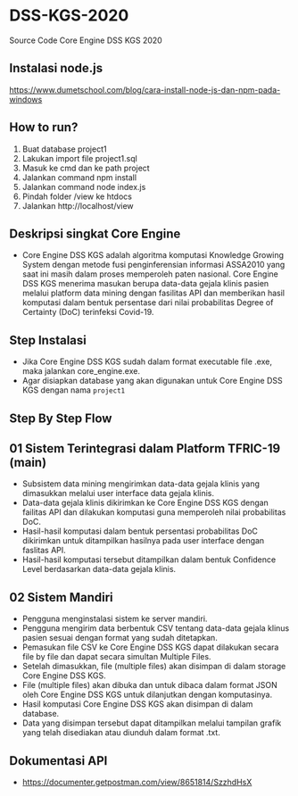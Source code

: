# DSS-KGS-2020
Source Code Core Engine DSS KGS 2020

## Instalasi node.js
https://www.dumetschool.com/blog/cara-install-node-js-dan-npm-pada-windows

## How to run?
1. Buat database project1
2. Lakukan import file project1.sql
3. Masuk ke cmd dan ke path project
4. Jalankan command npm install
5. Jalankan command node index.js
6. Pindah folder /view ke htdocs
7. Jalankan http://localhost/view


## Deskripsi singkat Core Engine
- Core Engine DSS KGS adalah algoritma komputasi Knowledge Growing System dengan metode fusi penginferensian informasi ASSA2010 yang saat ini masih dalam proses memperoleh paten nasional. Core Engine DSS KGS menerima masukan berupa data-data gejala klinis pasien melalui platform data mining dengan fasilitas API dan memberikan hasil komputasi dalam bentuk persentase dari nilai probabilitas Degree of Certainty (DoC) terinfeksi Covid-19.

## Step Instalasi
- Jika Core Engine DSS KGS sudah dalam format executable file .exe, maka jalankan core_engine.exe.
- Agar disiapkan database yang akan digunakan untuk Core Engine DSS KGS dengan nama `project1`

## Step By Step Flow
## 01 Sistem Terintegrasi dalam Platform TFRIC-19 (main)
- Subsistem data mining mengirimkan data-data gejala klinis yang dimasukkan melalui user interface data gejala klinis.
- Data-data gejala klinis dikirimkan ke Core Engine DSS KGS dengan failitas API dan dilakukan komputasi guna memperoleh nilai probabilitas DoC.
- Hasil-hasil komputasi dalam bentuk persentasi probabilitas DoC dikirimkan untuk ditampilkan hasilnya pada user interface dengan faslitas API.
- Hasil-hasil komputasi tersebut ditampilkan dalam bentuk Confidence Level berdasarkan data-data gejala klinis.

## 02 Sistem Mandiri
- Pengguna menginstalasi sistem ke server mandiri.
- Pengguna mengirim data berbentuk CSV tentang data-data gejala klinus pasien sesuai dengan format yang sudah ditetapkan. 
- Pemasukan file CSV ke Core Engine DSS KGS dapat dilakukan secara file by file dan dapat secara simultan Multiple Files.
- Setelah dimasukkan, file (multiple files) akan disimpan di dalam storage Core Engine DSS KGS. 
- File (multiple files) akan dibuka dan untuk dibaca dalam format JSON oleh Core Engine DSS KGS untuk dilanjutkan dengan komputasinya.
- Hasil komputasi Core Engine DSS KGS akan disimpan di dalam database.
- Data yang disimpan tersebut dapat ditampilkan melalui tampilan grafik yang telah disediakan atau diunduh dalam format .txt.

## Dokumentasi API
- https://documenter.getpostman.com/view/8651814/SzzhdHsX
